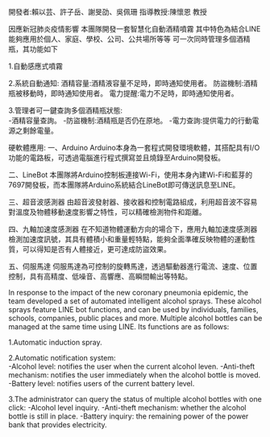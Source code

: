 開發者:賴以芸、許子岳、謝旻劭、吳佩珊
指導教授:陳懷恩 教授

因應新冠肺炎疫情影響
本團隊開發一套智慧化自動酒精噴霧
其中特色為結合LINE
能夠應用於個人、家庭、學校、公司、公共場所等等
可一次同時管理多個酒精瓶，其功能如下

1.自動感應式噴霧

2.系統自動通知:
酒精容量:酒精液容量不足時，即時通知使用者。
防盜機制:酒精瓶被移動時，即時通知使用者。
電力提醒:電力不足時，即時通知使用者。

3.管理者可一鍵查詢多個酒精瓶狀態:  
-酒精容量查詢。
-防盜機制:酒精瓶是否仍在原地。
-電力查詢:提供電力的行動電源之剩餘電量。

硬軟體應用:
一、Arduino
Arduino本身為一套程式開發環境軟體，其搭配具有I/O功能的電路板，可透過電腦進行程式撰寫並且燒錄至Arduino開發板。

二、LineBot
本團隊將Arduino控制板連接Wi-Fi，使用本身內建Wi-Fi和藍芽的7697開發板，而本團隊將Arduino系統結合LineBot即可傳送訊息至LINE。

三、超音波感測器
由超音波發射器、接收器和控制電路組成，利用超音波不容易對溫度及物體移動速度影響之特性，可以精確檢測物件和距離。

四、九軸加速度感測器
在不知道物體運動方向的場合下，應用九軸加速度感測器檢測加速度訊號，其具有體積小和重量輕特點，能夠全面準確反映物體的運動性質，可以得知是否有人體接近，更可達成防盜效果。

五、伺服馬達
伺服馬達為可控制的旋轉馬達，透過驅動器進行電流、速度、位置控制，具有高精度、低噪音、高響應、高瞬間輸出等特點。

In response to the impact of the new coronary pneumonia epidemic, the team developed a set of automated intelligent alcohol sprays. 
These alcohol sprays feature LINE bot functions, and can be used by individuals, families, schools, companies, public places and more.
Multiple alcohol bottles can be managed at the same time using LINE.
Its functions are as follows: 

1.Automatic induction spray. 

2.Automatic notification system:  
-Alcohol level: notifies the user when the current alcohol leven. 
-Anti-theft mechanism: notifies the user immediately when the alcohol bottle is moved. 
-Battery level: notifies users of the current battery level.

3.The administrator can query the status of multiple alcohol bottles with one click:
-Alcohol level inquiry.
-Anti-theft mechanism: whether the alcohol bottle is still in place. 
-Battery inquiry: the remaining power of the power bank that provides electricity.
